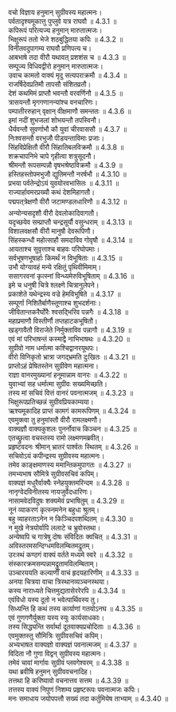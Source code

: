

  
वचो विज्ञाय हनुमान् सुग्रीवस्य महात्मनः।  
पर्वतादृश्यमूकात्तु पुप्लुवे यत्र राघवौ ॥ 4.3.1 ॥   
कपिरूपं परित्यज्य हनुमान् मारुतात्मजः।  
भिक्षुरूपं ततो भेजे शठबुद्धितया कपिः ॥ 4.3.2 ॥   
विनीतवदुपागम्य राघवौ प्रणिपत्य च।  
आबभाषे तदा वीरौ यथावत् प्रशशंस च ॥ 4.3.3 ॥   
सम्पूज्य विधिवद्वीरो हनुमान् मारुतात्मजः।  
उवाच कामतो वाक्यं मृदु सत्यपराक्रमौ ॥ 4.3.4 ॥   
राजर्षिदेवप्रतिमौ तापसौ संशितव्रतौ।  
देशं कथमिमं प्राप्तौ भवन्तौ वरवर्णिनौ ॥ 4.3.5 ॥   
त्रासयन्तौ मृगगणानन्यांश्च वनचारिणः।  
पम्पातीररुहान् वृक्षान् वीक्षमाणौ समन्ततः ॥ 4.3.6 ॥   
इमां नदीं शुभजलां शोभयन्तौ तपस्विनौ।  
धैर्यवन्तौ सुवर्णाभौ कौ युवां चीरवाससौ ॥ 4.3.7 ॥   
निःश्वसन्तौ वरभुजौ पीडयन्ताविमाः प्रजाः।  
सिंहविप्रेक्षितौ वीरौ सिंहातिबलविक्रमौ ॥ 4.3.8 ॥   
शक्रचापनिभे चापे गृहीत्वा शत्रुसूदनौ।  
श्रीमन्तौ रूपसम्पन्नौ वृषभश्रेष्ठविक्रमौ ॥ 4.3.9 ॥   
हस्तिहस्तोपमभुजौ द्युतिमन्तौ नरर्षभौ ॥ 4.3.10 ॥   
प्रभया पर्वतेन्द्रोऽयं युवयोरवभासितः ॥ 4.3.11 ॥   
राज्यार्हावमरप्रख्यौ कथं देशमिहागतौ।  
पद्मपत्त्रेक्षणौ वीरौ जटामण्डलधारिणौ ॥ 4.3.12 ॥   
अन्योन्यसदृशौ वीरौ देवलोकादिवागतौ।  
यदृच्छयेव सम्प्राप्तौ चन्द्रसूर्यौ वसुन्धराम् ॥ 4.3.13 ॥   
विशालवक्षसौ वीरौ मानुषौ देवरूपिणौ।  
सिंहस्कन्धौ महोत्साहौ समदाविव गोवृषौ ॥ 4.3.14 ॥   
आयताश्च सुवृत्ताश्च बाहवः परिघोपमाः।  
सर्वभूषणभूषार्हाः किमर्थं न विभूषिताः ॥ 4.3.15 ॥   
उभौ योग्यावहं मन्ये रक्षितुं पृथिवीमिमाम्।  
ससागरवनां कृत्स्नां विन्ध्यमेरुविभूषिताम् ॥ 4.3.16 ॥   
इमे च धनुषी चित्रे श्लक्ष्णे चित्रानुलेपने।  
प्रकाशेते यथेन्द्रस्य वज्रे हेमविभूषिते ॥ 4.3.17 ॥   
सम्पूर्णा निशितैर्बाणैस्तूणाश्च शुभदर्शनाः।  
जीवितान्तकरैर्घोरैः श्वसद्भिरिव पन्नगैः ॥ 4.3.18 ॥   
महाप्रमाणौ विस्तीर्णौ तप्तहाटकभूषितौ।  
खड्गावैतौ विराजेते निर्मुक्ताविव पन्नागौ ॥ 4.3.19 ॥   
एवं मां परिभाषन्तं कस्माद्वै नाभिभाषथः ॥ 4.3.20 ॥   
सुग्रीवो नाम धर्मात्मा कश्चिद्वानरयूथपः।  
वीरो विनिकृतो भ्रात्रा जगद्भ्रमति दुःखितः ॥ 4.3.21 ॥   
प्राप्तोऽहं प्रेषितस्तेन सुग्रीवेण महात्मना।  
राज्ञा वानरमुख्यानां हनूमान्नाम वानरः ॥ 4.3.22 ॥   
युवाभ्यां सह धर्मात्मा सुग्रीवः सख्यमिच्छति।  
तस्य मां सचिवं वित्तं वानरं पवनात्मजम् ॥ 4.3.23 ॥   
भिक्षुरूपप्रतिच्छन्नं सुग्रीवप्रियकाम्यया।  
ऋश्यमूकादिह प्राप्तं कामगं कामरूपिणम् ॥ 4.3.24 ॥   
एवमुक्त्वा तु हनुमांस्तौ वीरौ रामलक्ष्मणौ।  
वाक्यज्ञौ वाक्यकुशलः पुनर्नोवाच किञ्चन ॥ 4.3.25 ॥   
एतच्छ्रुत्वा वचस्तस्य रामो लक्ष्मणमब्रवीत्।  
प्रहृष्टवदनः श्रीमान् भ्रातरं पार्श्वतः स्थितम् ॥ 4.3.26 ॥   
सचिवोऽयं कपीन्द्रस्य सुग्रीवस्य महात्मनः।  
तमेव काङ्क्षमाणस्य ममान्तिकमुपागतः ॥ 4.3.27 ॥   
तमभ्यभाष सौमित्रे सुग्रीवसचिवं कपिम्।  
वाक्यज्ञं मधुरैर्वाक्यैः स्नेहयुक्तमरिन्दम ॥ 4.3.28 ॥   
नानृग्वेदविनीतस्य नायजुर्वेदधारिणः।  
नासामवेदविदुषः शक्यमेवं प्रभाषितुम् ॥ 4.3.29 ॥   
नूनं व्याकरणं कृत्स्नमनेन बहुधा श्रुतम्।  
बहु व्याहरताऽनेन न किञ्चिदपशब्दितम् ॥ 4.3.30 ॥   
न मुखे नेत्रयोर्वापि ललाटे च भ्रुवोस्तथा।  
अन्येष्वपि च गात्रेषु दोषः संविदितः क्वचित् ॥ 4.3.31 ॥   
अविस्तरमसन्दिग्धमविलम्बितमद्रुतम्।  
उरःस्थं कण्ठगं वाक्यं वर्तते मध्यमे स्वरे ॥ 4.3.32 ॥   
संस्कारक्रमसम्पन्नामद्रुतामविलम्बिताम्।  
उञ्चारययति कल्यार्णीं वाचं हृदयहारिणीम् ॥ 4.3.33 ॥   
अनया चित्रया वाचा त्रिस्थानव्यञ्चनस्थया।  
कस्य नाराध्यते चित्तमुद्यतासेररेरपि ॥ 4.3.34 ॥   
एवंविधो यस्य दूतो न भवेत्पार्थिवस्य तु।  
सिध्यन्ति हि कथं तस्य कार्याणां गतयोऽनघ ॥ 4.3.35 ॥   
एवं गुणगणैर्युक्ता यस्य स्युः कार्यसाधकाः।  
तस्य सिद्ध्यन्ति सर्वार्था दूतवाक्यप्रचोदिताः ॥ 4.3.36 ॥   
एवमुक्तस्तु सौमित्रिः सुग्रीवसचिवं कपिम्।  
अभ्यभाषत वाक्यज्ञो वाक्यज्ञं पवनात्मजम् ॥ 4.3.37 ॥   
विदिता नौ गुणा विद्वन् सुग्रीवस्य महात्मनः।  
तमेवं चावां मार्गावः सुग्रीवं प्लवगेश्वरम् ॥ 4.3.38 ॥   
यथा ब्रवीषि हनुमन् सुग्रीववचनादिह।  
तत्तथा हि करिष्यावो वचनात्तव सत्तम ॥ 4.3.39 ॥   
तत्तस्य वाक्यं निपुणं निशम्य प्रहृष्टरूपः पवनात्मजः कपिः।  
मनः समाधाय जयोपपत्तौ सख्यं तदा कर्तुमियेष ताभ्याम् ॥ 4.3.40 ॥   

